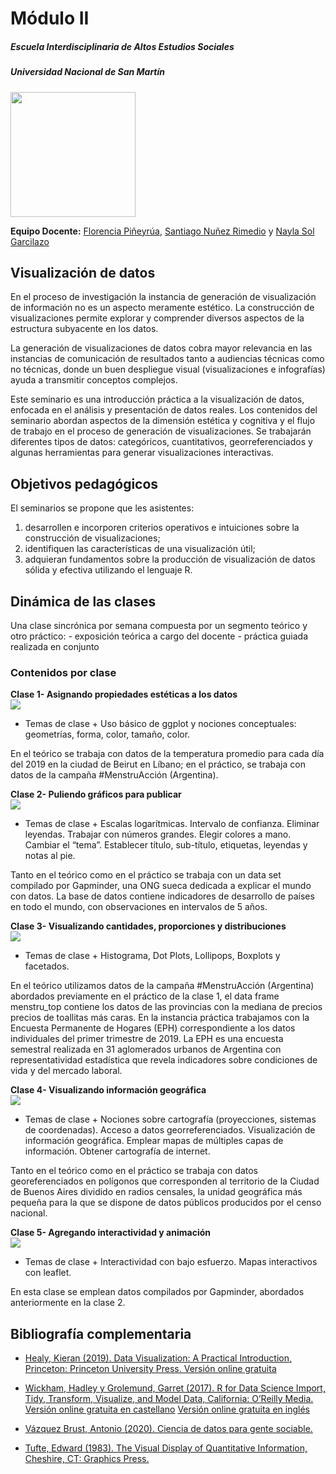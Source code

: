 # Módulo II

##### Escuela Interdisciplinaria de Altos Estudios Sociales

##### Universidad Nacional de San Martín

<img src="img/logo-factor-data-solo.jpg" width="200" />

**Equipo Docente:** [Florencia Piñeyrúa](https://github.com/pinieyrua),
[Santiago Nuñez
Rimedio](https://ar.linkedin.com/in/santiago-nu%C3%B1ez-rimedio) y
[Nayla Sol Garcilazo](www.linkedin.com/in/nayla-sol-garcilazo)

## **Visualización de datos**

En el proceso de investigación la instancia de generación de
visualización de información no es un aspecto meramente estético. La
construcción de visualizaciones permite explorar y comprender diversos
aspectos de la estructura subyacente en los datos.

La generación de visualizaciones de datos cobra mayor relevancia en las
instancias de comunicación de resultados tanto a audiencias técnicas
como no técnicas, donde un buen despliegue visual (visualizaciones e
infografías) ayuda a transmitir conceptos complejos.

Este seminario es una introducción práctica a la visualización de datos,
enfocada en el análisis y presentación de datos reales. Los contenidos
del seminario abordan aspectos de la dimensión estética y cognitiva y el
flujo de trabajo en el proceso de generación de visualizaciones. Se
trabajarán diferentes tipos de datos: categóricos, cuantitativos,
georreferenciados y algunas herramientas para generar visualizaciones
interactivas.

## Objetivos pedagógicos

El seminarios se propone que les asistentes:  
1. desarrollen e incorporen criterios operativos e intuiciones sobre la
construcción de visualizaciones;  
2. identifiquen las características de una visualización útil;  
3. adquieran fundamentos sobre la producción de visualización de datos
sólida y efectiva utilizando el lenguaje R.

## Dinámica de las clases

Una clase sincrónica por semana compuesta por un segmento teórico y otro
práctico: - exposición teórica a cargo del docente - práctica guiada
realizada en conjunto

### Contenidos por clase

**Clase 1- Asignando propiedades estéticas a los datos**  
[![](img/Download.png)](https://github.com/DCSCyHD/modulo_2/blob/gh-pages/clase1/clase1.rar)  
+ Temas de clase + Uso básico de ggplot y nociones conceptuales:
geometrías, forma, color, tamaño, color.

En el teórico se trabaja con datos de la temperatura promedio para cada
día del 2019 en la ciudad de Beirut en Líbano; en el práctico, se
trabaja con datos de la campaña #MenstruAcción (Argentina).

**Clase 2- Puliendo gráficos para publicar**  
[![](img/Download.png)](https://github.com/DCSCyHD/modulo_2/blob/gh-pages/clase2/clase2.rar)  
+ Temas de clase + Escalas logarítmicas. Intervalo de confianza.
Eliminar leyendas. Trabajar con números grandes. Elegir colores a mano.
Cambiar el “tema”. Establecer título, sub-título, etiquetas, leyendas y
notas al pie.

Tanto en el teórico como en el práctico se trabaja con un data set
compilado por Gapminder, una ONG sueca dedicada a explicar el mundo con
datos. La base de datos contiene indicadores de desarrollo de países en
todo el mundo, con observaciones en intervalos de 5 años.

**Clase 3- Visualizando cantidades, proporciones y distribuciones**  
[![](img/Download.png)](https://github.com/DCSCyHD/modulo_2/blob/gh-pages/clase3/clase3.rar)  
+ Temas de clase + Histograma, Dot Plots, Lollipops, Boxplots y
facetados.

En el teórico utilizamos datos de la campaña #MenstruAcción (Argentina)
abordados previamente en el práctico de la clase 1, el data frame
menstru_top contiene los datos de las provincias con la mediana de
precios precios de toallitas más caras. En la instancia práctica
trabajamos con la Encuesta Permanente de Hogares (EPH) correspondiente a
los datos individuales del primer trimestre de 2019. La EPH es una
encuesta semestral realizada en 31 aglomerados urbanos de Argentina con
representatividad estadística que revela indicadores sobre condiciones
de vida y del mercado laboral.

**Clase 4- Visualizando información geográfica**  
[![](img/Download.png)](https://github.com/DCSCyHD/modulo_2/blob/gh-pages/clase4/clase4.rar)  
+ Temas de clase + Nociones sobre cartografía (proyecciones, sistemas de
coordenadas). Acceso a datos georreferenciados. Visualización de
información geográfica. Emplear mapas de múltiples capas de información.
Obtener cartografía de internet.

Tanto en el teórico como en el práctico se trabaja con datos
georeferenciados en polígonos que corresponden al territorio de la
Ciudad de Buenos Aires dividido en radios censales, la unidad geográfica
más pequeña para la que se dispone de datos públicos producidos por el
censo nacional.

**Clase 5- Agregando interactividad y animación**  
[![](img/Download.png)](https://github.com/DCSCyHD/modulo_2/blob/gh-pages/clase5/clase5.rar)  
+ Temas de clase + Interactividad con bajo esfuerzo. Mapas interactivos
con leaflet.

En esta clase se emplean datos compilados por Gapminder, abordados
anteriormente en la clase 2.

## Bibliografía complementaria

-   [Healy, Kieran (2019). Data Visualization: A Practical Introduction,
    Princeton: Princeton University Press. Versión online
    gratuita](http://socviz.co/)

-   [Wickham, Hadley y Grolemund, Garret (2017). R for Data Science
    Import, Tidy, Transform, Visualize, and Model Data, California:
    O’Reilly Media. Versión online gratuita en
    castellano](https://es.r4ds.hadley.nz/) [Versión online gratuita en
    inglés](http://r4ds.had.co.nz/)

-   [Vázquez Brust, Antonio (2020). Ciencia de datos para gente
    sociable.](https://bitsandbricks.github.io/ciencia_de_datos_gente_sociable/)

-   [Tufte, Edward (1983). The Visual Display of Quantitative
    Information, Cheshire, CT: Graphics
    Press.](https://www.econ.upf.edu/~michael/visualdata/tufte-aesthetics_and_technique.pdf)
